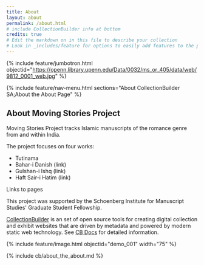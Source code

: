 ```yaml
---
title: About
layout: about
permalink: /about.html
# include CollectionBuilder info at bottom
credits: true
# Edit the markdown on in this file to describe your collection
# Look in _includes/feature for options to easily add features to the page
---
```


{% include feature/jumbotron.html objectid="https://openn.library.upenn.edu/Data/0032/ms_or_405/data/web/9812_0001_web.jpg" %} 

{% include feature/nav-menu.html sections="About CollectionBuilder SA;About the About Page" %}

## About Moving Stories Project

Moving Stories Project tracks Islamic manuscripts of the romance genre from and within India.

The project focuses on four works:

- Tutinama
- Bahar-i Danish (link)
- Gulshan-i Ishq (link)
- Haft Sair-i Hatim (link)

Links to pages

This project was supported by the Schoenberg Institute for Manuscript Studies' Graduate Student Fellowship.

[CollectionBuilder](https://github.com/CollectionBuilder/) is an set of open source tools for creating digital collection and exhibit websites that are driven by metadata and powered by modern static web technology.
See [CB Docs](https://collectionbuilder.github.io/cb-docs/) for detailed information.

{% include feature/image.html objectid="demo_001" width="75" %} 

<!-- IMPORTANT!!! DELETE this comment and the include below when you are finished editing this page for your collection. The include below introduces about page features. They will show up on your collection's about page until you delete it.  -->
{% include cb/about_the_about.md %} 
